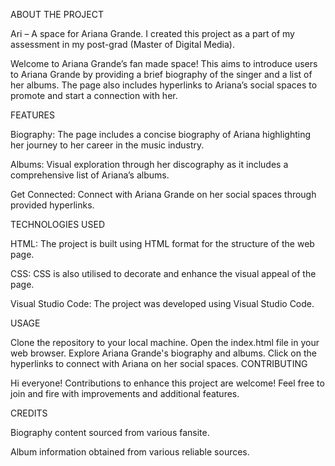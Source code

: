 ABOUT THE PROJECT

Ari – A space for Ariana Grande. I created this project as a part of my assessment in my post-grad (Master of Digital Media).

Welcome to Ariana Grande’s fan made space! This aims to introduce users to Ariana Grande by providing a brief biography of the singer and a list of her albums. The page also includes hyperlinks to Ariana’s social spaces to promote and start a connection with her.

FEATURES

Biography: The page includes a concise biography of Ariana highlighting her journey to her career in the music industry.

Albums: Visual exploration through her discography as it includes a comprehensive list of Ariana’s albums.

Get Connected: Connect with Ariana Grande on her social spaces through provided hyperlinks.

TECHNOLOGIES USED

HTML: The project is built using HTML format for the structure of the web page.

CSS: CSS is also utilised to decorate and enhance the visual appeal of the page.

Visual Studio Code: The project was developed using Visual Studio Code.

USAGE

Clone the repository to your local machine.
Open the index.html file in your web browser.
Explore Ariana Grande's biography and albums.
Click on the hyperlinks to connect with Ariana on her social spaces.
CONTRIBUTING

Hi everyone! Contributions to enhance this project are welcome! Feel free to join and fire with improvements and additional features.

CREDITS

Biography content sourced from various fansite.

Album information obtained from various reliable sources.
